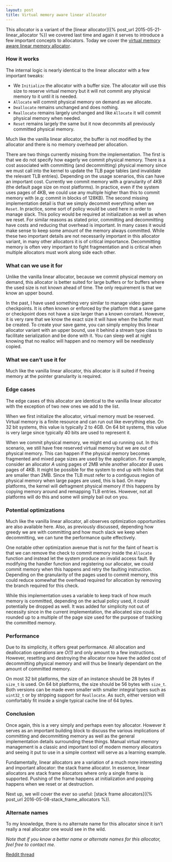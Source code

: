 ```yaml
---
layout: post
title: Virtual memory aware linear allocator
---
```

This allocator is a variant of the [linear allocator]({% post_url 2015-05-21-linear_allocator %}) we covered last time and again it serves to introduce a few important concepts to allocators. Today we cover the [virtual memory aware linear memory allocator](https://github.com/nfrechette/gin/blob/master/include/gin/vmem_linear_allocator.h).

### How it works

The internal logic is nearly identical to the linear allocator with a few important tweaks:

* We `Initialize` the allocator with a buffer size. The allocator will use this size to reserve virtual memory but it will not commit any physical memory to it until it is needed.
* `Allocate` will commit physical memory on demand as we allocate.
* `Deallocate` remains unchanged and does nothing.
* `Reallocate` remains largely unchanged and like `Allocate` it will commit physical memory when needed.
* `Reset` remains largely the same but it now decommits all previously committed physical memory. 

Much like the vanilla linear allocator, the buffer is not modified by the allocator and there is no memory overhead per allocation.

There are two things currently missing from the implementation. The first is that we do not specify how eagerly we commit physical memory. There is a cost associated with committing (and decommitting) physical memory since we must call into the kernel to update the TLB page tables (and invalidate the relevant TLB entries). Depending on the usage scenarios, this can have an important cost. Currently we commit memory with a granularity of 4KB (the default page size on most platforms). In practice, even if the system uses pages of 4KB, we could use any multiple higher than this to commit memory with (e.g: commit in blocks of 128KB). The second missing implementation detail is that we simply decommit everything when we `Reset`. In practice, some sort of policy would be used here in order to manage slack. This policy would be required at initialization as well as when we reset. For similar reasons as stated prior, committing and decommitting have costs and reducing that overhead is important. In many cases it would make sense to keep some amount of the memory always committed. While these two important details are not necessarily important in this allocator variant, in many other allocators it is of critical importance. Decommitting memory is often very important to fight fragmentation and is critical when multiple allocators must work along side each other.

### What can we use it for

Unlike the vanilla linear allocator, because we commit physical memory on demand, this allocator is better suited for large buffers or for buffers where the used size is not known ahead of time. The only requirement is that we know an upper bound.

In the past, I have used something very similar to manage video game checkpoints. It is often known or enforced by the platform that a save game or checkpoint does not have a size larger than a known constant. However, it is very rare that we know the exact size it will have when the buffer must be created. To create your save game, you can simply employ this linear allocator variant with an upper bound, use it behind a stream type class to facilitate serialization and be done with it. You can sleep well at night knowing that no realloc will happen and no memory will be needlessly copied.

### What we can’t use it for

Much like the vanilla linear allocator, this allocator is ill suited if freeing memory at the pointer granularity is required.

### Edge cases

The edge cases of this allocator are identical to the vanilla linear allocator with the exception of two new ones we add to the list.

When we first initialize the allocator, virtual memory must be reserved. Virtual memory is a finite resource and can run out like everything else. On 32 bit systems, this value is typically 2 to 4GB. On 64 bit systems, this value is very large since typically 40 bits are used to represent it.

When we commit physical memory, we might end up running out. In this scenario, we still have free reserved virtual memory but we are out of physical memory. This can happen if the physical memory becomes fragmented and mixed page sizes are used by the application. For example, consider an allocator *A* using pages of 2MB while another allocator *B* uses pages of 4KB. It might be possible for the system to end up with holes that are smaller than 2MB. Since the TLB must refer to a contiguous region of physical memory when large pages are used, this is bad. On many platforms, the kernel will defragment physical memory if this happens by copying memory around and remapping TLB entries. However, not all platforms will do this and some will simply bail out on you.

### Potential optimizations

Much like the vanilla linear allocator, all observes optimization opportunities are also available here. Also, as previously discussed, depending how greedy we are with committing and how much slack we keep when decommitting, we can tune the performance quite effectively.

One notable other optimization avenue that is not for the faint of heart is that we can remove the check to commit memory inside the `Allocate` function and instead let the system produce an invalid access fault. By modifying the handler function and registering our allocator, we could commit memory when this happens and retry the faulting instruction. Depending on the granularity of the pages used to commit memory, this could reduce somewhat the overhead required for allocation by removing the branch required for this check.

While this implementation uses a variable to keep track of how much memory is committed, depending on the actual policy used, it could potentially be dropped as well. It was added for simplicity not out of necessity since in the current implementation, the allocated size could be rounded up to a multiple of the page size used for the purpose of tracking the committed memory.

### Performance

Due to its simplicity, it offers great performance. All allocation and deallocation operations are *O(1)* and only amount to a few instructions. However, resetting and destroying the allocator now have the added cost of decommitting physical memory and will thus be linearly dependant on the amount of committed memory.

On most 32 bit platforms, the size of an instance should be 28 bytes if `size_t` is used. On 64 bit platforms, the size should be 56 bytes with `size_t`. Both versions can be made even smaller with smaller integral types such as `uint32_t` or by stripping support for `Reallocate`. As such, either version will comfortably fit inside a single typical cache line of 64 bytes.

### Conclusion

Once again, this is a very simply and perhaps even toy allocator. However it serves as an important building block to discuss the various implications of committing and decommitting memory as well as the general implementation details surrounding these things. Manual virtual memory management is a classic and important tool of modern memory allocators and seeing it put to use in a simple context will serve as a learning example.

Fundamentally, linear allocators are a variation of a much more interesting and important allocator: the stack frame allocator. In essence, linear allocators are stack frame allocators where only a single frame is supported. Pushing of the frame happens at initialization and popping happens when we reset or at destruction.

Next up, we will cover the ever so useful: [stack frame allocators]({% post_url 2016-05-08-stack_frame_allocators %}).

### Alternate names

To my knowledge, there is no alternate name for this allocator since it isn’t really a real allocator one would see in the wild.

*Note that if you know a better name or alternate names for this allocator, feel free to contact me.*

[Reddit thread](http://www.reddit.com/r/programming/comments/39gl0d/memory_allocators_explained_the_virtual_memory/)

